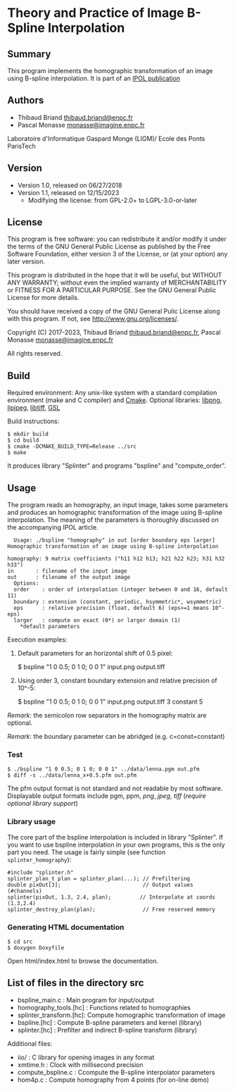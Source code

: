 # Theory and Practice of Image B-Spline Interpolation #

## Summary ##
This program implements the homographic transformation of an image using
B-spline interpolation. It is part of an [IPOL publication](
https://doi.org/10.5201/ipol.2018.221)

## Authors ##

* Thibaud Briand <thibaud.briand@enpc.fr>
* Pascal Monasse <monasse@imagine.enpc.fr>

Laboratoire d'Informatique Gaspard Monge (LIGM)/
Ecole des Ponts ParisTech

## Version ##
* Version 1.0, released on 06/27/2018
* Version 1.1, released on 12/15/2023
  - Modifying the license: from GPL-2.0+ to LGPL-3.0-or-later

## License ##
This program is free software: you can redistribute it and/or modify it
under the terms of the GNU General Public License as published by
the Free Software Foundation, either version 3 of the License, or
(at your option) any later version.

This program is distributed in the hope that it will be useful,
but WITHOUT ANY WARRANTY; without even the implied warranty of
MERCHANTABILITY or FITNESS FOR A PARTICULAR PURPOSE.  See the
GNU General Public License for more details.

You should have received a copy of the GNU General Pulic License
along with this program. If not, see <http://www.gnu.org/licenses/>.

Copyright (C) 2017-2023, Thibaud Briand <thibaud.briand@enpc.fr>,
                         Pascal Monasse <monasse@imagine.enpc.fr>

All rights reserved.

## Build ##
Required environment: Any unix-like system with a standard compilation
environment (make and C compiler) and [Cmake](https://cmake.org/).
Optional libraries:
[libpng](http://libpng.org/pub/png/libpng.html),
[lipjpeg](http://ijg.org/),
[libtiff](http://simplesystems.org/libtiff/),
[GSL](https://www.gnu.org/software/gsl/)

Build instructions:

    $ mkdir build
    $ cd build
    $ cmake -DCMAKE_BUILD_TYPE=Release ../src
    $ make

It produces library "Splinter" and programs "bspline" and "compute_order".

## Usage ##
The program reads an  homography, an input image, takes some parameters and
produces an homographic transformation of the image using B-spline
interpolation. The meaning of the parameters is thoroughly discussed on the
accompanying IPOL article.

      Usage: ./bspline "homography" in out [order boundary eps larger]
    Homographic transformation of an image using B-spline interpolation

    homography: 9 matrix coefficients ("h11 h12 h13; h21 h22 h23; h31 h32 h33")
    in       : filename of the input image
    out      : filename of the output image
      Options:
      order    : order of interpolation (integer between 0 and 16, default 11)
      boundary : extension (constant, periodic, hsymmetric*, wsymmetric)
      eps      : relative precision (float, default 6) (eps>=1 means 10^-eps)
      larger   : compute on exact (0*) or larger domain (1)
        *default parameters

Execution examples:

  1. Default parameters for an horizontal shift of 0.5 pixel:

      $ bspline "1 0 0.5; 0 1 0; 0 0 1" input.png output.tiff

  2. Using order 3, constant boundary extension and relative precision of 10^-5:

      $ bspline "1 0 0.5; 0 1 0; 0 0 1" input.png output.tiff 3 constant 5

*Remark*: the semicolon row separators in the homography matrix are optional.

*Remark*: the boundary parameter can be abridged (e.g. c=const=constant)

### Test ###
    $ ./bspline "1 0 0.5; 0 1 0; 0 0 1" ../data/lenna.pgm out.pfm
    $ diff -s ../data/lenna_x+0.5.pfm out.pfm

The pfm output format is not standard and not readable by most software.
Displayable output formats include pgm, ppm, *png*, *jpeg*, *tiff*
(*require optional library support*)

### Library usage ###
The core part of the bspline interpolation is included in library "Splinter".
If you want to use bspline interpolation in your own programs, this is the only
part you need. The usage is fairly simple (see function `splinter_homography`):

    #include "splinter.h"
    splinter_plan_t plan = splinter_plan(...); // Prefiltering
    double pixOut[3];                          // Output values (#channels)
    splinter(pixOut, 1.3, 2.4, plan);         // Interpolate at coords (1.3,2.4)
    splinter_destroy_plan(plan);               // Free reserved memory

### Generating HTML documentation ###
    $ cd src
    $ doxygen Doxyfile

Open html/index.html to browse the documentation.

## List of files in the directory src ##

* bspline_main.c         : Main program for input/output
* homography_tools.[hc]  : Functions related to homographies
* splinter_transform.[hc]: Compute homographic transformation of image
* bspline.[hc]           : Compute B-spline parameters and kernel (library)
* splinter.[hc]          : Prefilter and indirect B-spline transform (library)

Additional files:

* iio/                   : C library for opening images in any format
* xmtime.h               : Clock with millisecond precision
* compute_bspline.c      : Ccompute the B-spline interpolator parameters
* hom4p.c                : Compute homography from 4 points (for on-line demo)

